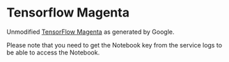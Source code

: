 # Tensorflow Magenta

Unmodified [TensorFlow Magenta](https://magenta.tensorflow.org) as generated by Google.

Please note that you need to get the Notebook key from the service logs to be able to access the Notebook.

